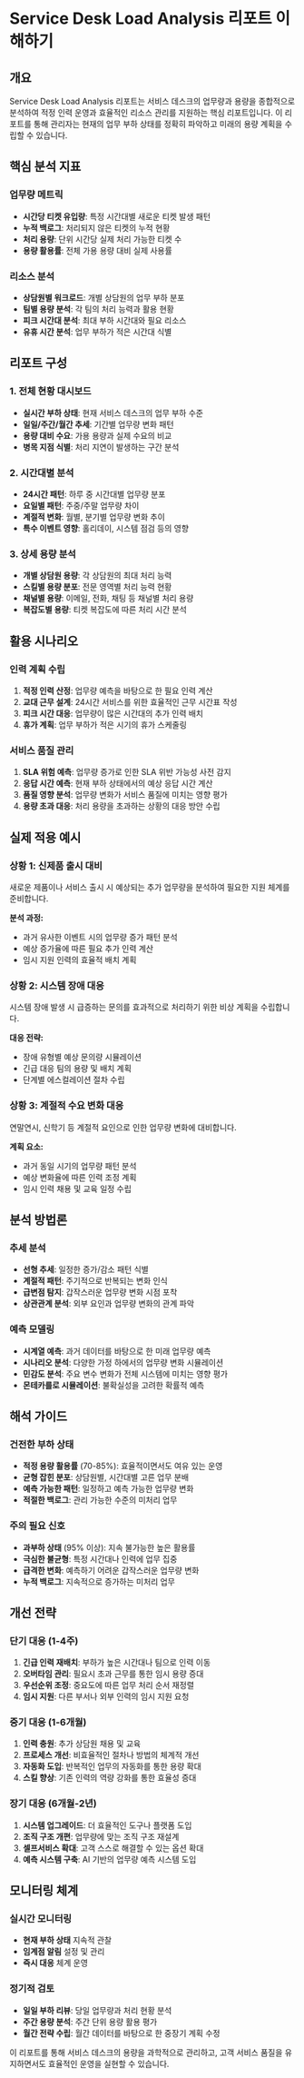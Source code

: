 # Service Desk Load Analysis 리포트 이해하기

## 개요

Service Desk Load Analysis 리포트는 서비스 데스크의 업무량과 용량을 종합적으로 분석하여 적정 인력 운영과 효율적인 리소스 관리를 지원하는 핵심 리포트입니다. 이 리포트를 통해 관리자는 현재의 업무 부하 상태를 정확히 파악하고 미래의 용량 계획을 수립할 수 있습니다.

## 핵심 분석 지표

### 업무량 메트릭
- **시간당 티켓 유입량**: 특정 시간대별 새로운 티켓 발생 패턴
- **누적 백로그**: 처리되지 않은 티켓의 누적 현황
- **처리 용량**: 단위 시간당 실제 처리 가능한 티켓 수
- **용량 활용률**: 전체 가용 용량 대비 실제 사용률

### 리소스 분석
- **상담원별 워크로드**: 개별 상담원의 업무 부하 분포
- **팀별 용량 분석**: 각 팀의 처리 능력과 활용 현황
- **피크 시간대 분석**: 최대 부하 시간대와 필요 리소스
- **유휴 시간 분석**: 업무 부하가 적은 시간대 식별

## 리포트 구성

### 1. 전체 현황 대시보드
- **실시간 부하 상태**: 현재 서비스 데스크의 업무 부하 수준
- **일일/주간/월간 추세**: 기간별 업무량 변화 패턴
- **용량 대비 수요**: 가용 용량과 실제 수요의 비교
- **병목 지점 식별**: 처리 지연이 발생하는 구간 분석

### 2. 시간대별 분석
- **24시간 패턴**: 하루 중 시간대별 업무량 분포
- **요일별 패턴**: 주중/주말 업무량 차이
- **계절적 변화**: 월별, 분기별 업무량 변화 추이
- **특수 이벤트 영향**: 홀리데이, 시스템 점검 등의 영향

### 3. 상세 용량 분석
- **개별 상담원 용량**: 각 상담원의 최대 처리 능력
- **스킬별 용량 분포**: 전문 영역별 처리 능력 현황
- **채널별 용량**: 이메일, 전화, 채팅 등 채널별 처리 용량
- **복잡도별 용량**: 티켓 복잡도에 따른 처리 시간 분석

## 활용 시나리오

### 인력 계획 수립
1. **적정 인력 산정**: 업무량 예측을 바탕으로 한 필요 인력 계산
2. **교대 근무 설계**: 24시간 서비스를 위한 효율적인 근무 시간표 작성
3. **피크 시간 대응**: 업무량이 많은 시간대의 추가 인력 배치
4. **휴가 계획**: 업무 부하가 적은 시기의 휴가 스케줄링

### 서비스 품질 관리
1. **SLA 위험 예측**: 업무량 증가로 인한 SLA 위반 가능성 사전 감지
2. **응답 시간 예측**: 현재 부하 상태에서의 예상 응답 시간 계산
3. **품질 영향 분석**: 업무량 변화가 서비스 품질에 미치는 영향 평가
4. **용량 초과 대응**: 처리 용량을 초과하는 상황의 대응 방안 수립

## 실제 적용 예시

### 상황 1: 신제품 출시 대비
새로운 제품이나 서비스 출시 시 예상되는 추가 업무량을 분석하여 필요한 지원 체계를 준비합니다.

**분석 과정:**
- 과거 유사한 이벤트 시의 업무량 증가 패턴 분석
- 예상 증가율에 따른 필요 추가 인력 계산
- 임시 지원 인력의 효율적 배치 계획

### 상황 2: 시스템 장애 대응
시스템 장애 발생 시 급증하는 문의를 효과적으로 처리하기 위한 비상 계획을 수립합니다.

**대응 전략:**
- 장애 유형별 예상 문의량 시뮬레이션
- 긴급 대응 팀의 용량 및 배치 계획
- 단계별 에스컬레이션 절차 수립

### 상황 3: 계절적 수요 변화 대응
연말연시, 신학기 등 계절적 요인으로 인한 업무량 변화에 대비합니다.

**계획 요소:**
- 과거 동일 시기의 업무량 패턴 분석
- 예상 변화율에 따른 인력 조정 계획
- 임시 인력 채용 및 교육 일정 수립

## 분석 방법론

### 추세 분석
- **선형 추세**: 일정한 증가/감소 패턴 식별
- **계절적 패턴**: 주기적으로 반복되는 변화 인식
- **급변점 탐지**: 갑작스러운 업무량 변화 시점 포착
- **상관관계 분석**: 외부 요인과 업무량 변화의 관계 파악

### 예측 모델링
- **시계열 예측**: 과거 데이터를 바탕으로 한 미래 업무량 예측
- **시나리오 분석**: 다양한 가정 하에서의 업무량 변화 시뮬레이션
- **민감도 분석**: 주요 변수 변화가 전체 시스템에 미치는 영향 평가
- **몬테카를로 시뮬레이션**: 불확실성을 고려한 확률적 예측

## 해석 가이드

### 건전한 부하 상태
- **적정 용량 활용률** (70-85%): 효율적이면서도 여유 있는 운영
- **균형 잡힌 분포**: 상담원별, 시간대별 고른 업무 분배
- **예측 가능한 패턴**: 일정하고 예측 가능한 업무량 변화
- **적절한 백로그**: 관리 가능한 수준의 미처리 업무

### 주의 필요 신호
- **과부하 상태** (95% 이상): 지속 불가능한 높은 활용률
- **극심한 불균형**: 특정 시간대나 인력에 업무 집중
- **급격한 변화**: 예측하기 어려운 갑작스러운 업무량 변화
- **누적 백로그**: 지속적으로 증가하는 미처리 업무

## 개선 전략

### 단기 대응 (1-4주)
1. **긴급 인력 재배치**: 부하가 높은 시간대나 팀으로 인력 이동
2. **오버타임 관리**: 필요시 초과 근무를 통한 임시 용량 증대
3. **우선순위 조정**: 중요도에 따른 업무 처리 순서 재정렬
4. **임시 지원**: 다른 부서나 외부 인력의 임시 지원 요청

### 중기 대응 (1-6개월)
1. **인력 충원**: 추가 상담원 채용 및 교육
2. **프로세스 개선**: 비효율적인 절차나 방법의 체계적 개선
3. **자동화 도입**: 반복적인 업무의 자동화를 통한 용량 확대
4. **스킬 향상**: 기존 인력의 역량 강화를 통한 효율성 증대

### 장기 대응 (6개월-2년)
1. **시스템 업그레이드**: 더 효율적인 도구나 플랫폼 도입
2. **조직 구조 개편**: 업무량에 맞는 조직 구조 재설계
3. **셀프서비스 확대**: 고객 스스로 해결할 수 있는 옵션 확대
4. **예측 시스템 구축**: AI 기반의 업무량 예측 시스템 도입

## 모니터링 체계

### 실시간 모니터링
- **현재 부하 상태** 지속적 관찰
- **임계점 알림** 설정 및 관리
- **즉시 대응** 체계 운영

### 정기적 검토
- **일일 부하 리뷰**: 당일 업무량과 처리 현황 분석
- **주간 용량 분석**: 주간 단위 용량 활용 평가
- **월간 전략 수립**: 월간 데이터를 바탕으로 한 중장기 계획 수정

이 리포트를 통해 서비스 데스크의 용량을 과학적으로 관리하고, 고객 서비스 품질을 유지하면서도 효율적인 운영을 실현할 수 있습니다.
